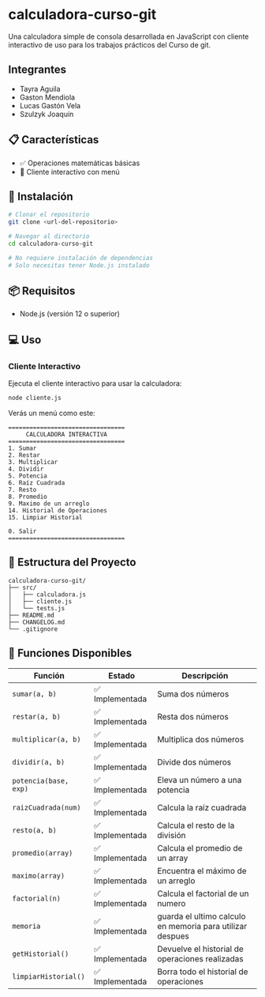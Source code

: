 # calculadora-curso-git
Una calculadora simple de consola desarrollada en JavaScript con cliente interactivo de uso para los trabajos prácticos del Curso de git.

## Integrantes

- Tayra Aguila
- Gaston Mendiola
- Lucas Gastón Vela
- Szulzyk Joaquín

## 📋 Características

- ✅ Operaciones matemáticas básicas
- 🔄 Cliente interactivo con menú

## 🚀 Instalación

```bash
# Clonar el repositorio
git clone <url-del-repositorio>

# Navegar al directorio
cd calculadora-curso-git

# No requiere instalación de dependencias
# Solo necesitas tener Node.js instalado
```

## 📦 Requisitos

- Node.js (versión 12 o superior)

## 💻 Uso

### Cliente Interactivo

Ejecuta el cliente interactivo para usar la calculadora:

```bash
node cliente.js
```

Verás un menú como este:

```
=================================
     CALCULADORA INTERACTIVA     
=================================
1. Sumar
2. Restar
3. Multiplicar
4. Dividir
5. Potencia
6. Raíz Cuadrada
7. Resto
8. Promedio
9. Maximo de un arreglo
14. Historial de Operaciones
15. Limpiar Historial

0. Salir
=================================
```

## 📂 Estructura del Proyecto

```
calculadora-curso-git/
├── src/
│   ├── calculadora.js
│   ├── cliente.js
│   └── tests.js
├── README.md
├── CHANGELOG.md
└── .gitignore
```

## 🔧 Funciones Disponibles

| Función | Estado | Descripción |
|---------|--------|-------------|
| `sumar(a, b)` | ✅ Implementada | Suma dos números |
| `restar(a, b)` | ✅ Implementada | Resta dos números |
| `multiplicar(a, b)` | ✅ Implementada | Multiplica dos números |
| `dividir(a, b)` | ✅ Implementada | Divide dos números |
| `potencia(base, exp)` | ✅ Implementada | Eleva un número a una potencia |
| `raizCuadrada(num)` | ✅ Implementada | Calcula la raíz cuadrada |
| `resto(a, b)` | ✅ Implementada | Calcula el resto de la división |
| `promedio(array)` | ✅ Implementada | Calcula el promedio de un array |
| `maximo(array)` | ✅ Implementada | Encuentra el máximo de un arreglo |
| `factorial(n)` | ✅ Implementada | Calcula el factorial de un numero |
| `memoria` | ✅ Implementada | guarda el ultimo calculo en memoria para utilizar despues |
| `getHistorial()` | ✅ Implementada | Devuelve el historial de operaciones realizadas |
| `limpiarHistorial()` | ✅ Implementada | Borra todo el historial de operaciones |